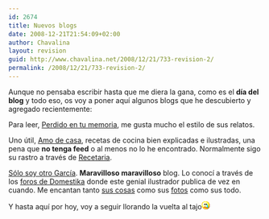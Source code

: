 ```yaml
---
id: 2674
title: Nuevos blogs
date: 2008-12-21T21:54:09+02:00
author: Chavalina
layout: revision
guid: http://www.chavalina.net/2008/12/21/733-revision-2/
permalink: /2008/12/21/733-revision-2/
---
```

Aunque no pensaba escribir hasta que me diera la gana, como es el **día del blog** y todo eso, os voy a poner aquí algunos blogs que he descubierto y agregado recientemente:

Para leer, <a href="http://perdido.naikon.net/" target="_blank">Perdido en tu memoria</a>, me gusta mucho el estilo de sus relatos.

Uno útil, <a href="http://www.amodecasa.com/" target="_blank">Amo de casa</a>, recetas de cocina bien explicadas e ilustradas, una pena que **no tenga feed** o al menos no lo he encontrado. Normalmente sigo su rastro a través de <a href="http://horno.recetaria.com/" target="_blank">Recetaria</a>.

<a href="http://elsrgarcia.blogspot.com/" target="_blank">Sólo soy otro García</a>. **Maravilloso maravilloso** blog. Lo conocí a través de los <a href="http://www.domestika.org/foros/index.php" target="_blank">foros de Domestika</a> donde este genial ilustrador publica de vez en cuando. Me encantan tanto <a href="http://www.elsrgarcia.com/" target="_blank">sus cosas</a> como sus <a href="http://www.flickr.com/photos/srgarcia" target="_blank">fotos</a> como sus todo.

Y hasta aquí por hoy, voy a seguir llorando la vuelta al tajo![llorar](/imagenes/emoticonos/llorar.gif)